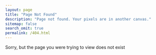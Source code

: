 ```yaml
---
layout: page
title: "Page Not Found"
description: "Page not found. Your pixels are in another canvas."
sitemap: false
search_omit: true
permalink: /404.html
---  
```


Sorry, but the page you were trying to view does not exist